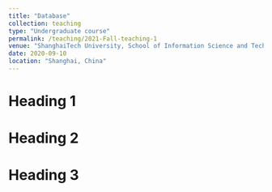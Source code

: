 ```yaml
---
title: "Database"
collection: teaching
type: "Undergraduate course"
permalink: /teaching/2021-Fall-teaching-1
venue: "ShanghaiTech University, School of Information Science and Technology"
date: 2020-09-10
location: "Shanghai, China"
---
```


<!---This is a description of a teaching experience. You can use markdown like any other post.--->

Heading 1
======

Heading 2
======

Heading 3
======